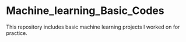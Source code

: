 # Machine_learning_Basic_Codes
This repository includes basic machine learning projects I worked on for practice.
